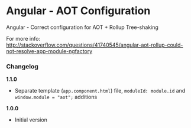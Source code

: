 # Angular - AOT Configuration

Angular - Correct configuration for AOT + Rollup Tree-shaking

For more info:  
http://stackoverflow.com/questions/41740545/angular-aot-rollup-could-not-resolve-app-module-ngfactory

### Changelog

**1.1.0**

* Separate template (`app.component.html`) file, `moduleId: module.id` and `window.module = "aot";` additions

**1.0.0**

* Initial version
